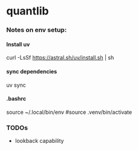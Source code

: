 # quantlib

### Notes on env setup:

#### Install uv
curl -LsSf https://astral.sh/uv/install.sh | sh

#### sync dependencies
uv sync

#### .bashrc
source ~/.local/bin/env
#source .venv/bin/activate

### TODOs
- lookback capability